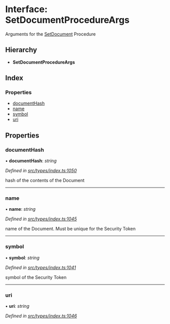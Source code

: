 # Interface: SetDocumentProcedureArgs

Arguments for the [SetDocument](../enums/_types_index_.proceduretype.md#setdocument) Procedure

## Hierarchy

- **SetDocumentProcedureArgs**

## Index

### Properties

- [documentHash](_types_index_.setdocumentprocedureargs.md#documenthash)
- [name](_types_index_.setdocumentprocedureargs.md#name)
- [symbol](_types_index_.setdocumentprocedureargs.md#symbol)
- [uri](_types_index_.setdocumentprocedureargs.md#uri)

## Properties

### documentHash

• **documentHash**: _string_

_Defined in [src/types/index.ts:1050](https://github.com/PolymathNetwork/polymath-sdk/blob/a1cd5e3/src/types/index.ts#L1050)_

hash of the contents of the Document

---

### name

• **name**: _string_

_Defined in [src/types/index.ts:1045](https://github.com/PolymathNetwork/polymath-sdk/blob/a1cd5e3/src/types/index.ts#L1045)_

name of the Document. Must be unique for the Security Token

---

### symbol

• **symbol**: _string_

_Defined in [src/types/index.ts:1041](https://github.com/PolymathNetwork/polymath-sdk/blob/a1cd5e3/src/types/index.ts#L1041)_

symbol of the Security Token

---

### uri

• **uri**: _string_

_Defined in [src/types/index.ts:1046](https://github.com/PolymathNetwork/polymath-sdk/blob/a1cd5e3/src/types/index.ts#L1046)_
